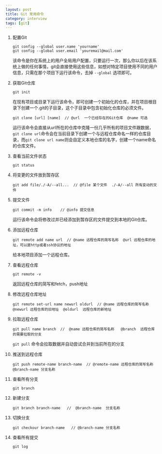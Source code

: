 ```yaml
---
layout: post
title: Git 常用命令
category: interview
tags: [git]
---
```

1. 配置Git

    ```
    git config --global user.name 'yourname'
    git config --global user.email 'youremail@mail.com'
    ```
    该命令是你在系统上的用户全局用户配置，只要运行一次，那么你以后在该系统上做的任何事情，git会直接使用这些信息，如想对特定项目使用不同的用户信息，只需在那个项目下运行该命令，去掉 `--global` 选项即可。
2. 获取Git仓库

    ```
    git init
    ```
    在现有项目或目录下运行该命令，即可创建一个初始化的仓库，并在项目根目录下创建一个.git的子目录，这个子目录中包含初始化仓库的必须文件。
    ```
    git clone [url] [name]  // @url  一个已经存在的Git仓库  @name 可选
    ```
    运行该命令会直接从url所在的仓库中克隆一份几乎所有的项目文件跟数据，`git clone url`命令会在当前目录下创建一个与远程仓库命名一样的仓库目录，而`git clone url name`则会自定义本地仓库的名字，创建一个name命名的仓库文件。
3. 查看当前文件状态

    ```
    git status
    ```
4. 将变更的文件放到暂存区

    ```
    git add file/./-A/--all...  // @file 某个文件  ./-A/--all 所有变动的文件
    ```
5. 提交文件

    ```
    git commit -m info    // @info 提交信息
    ```
    运行该命令会将修改过并已经添加到暂存区的文件提交到本地的Git仓库。
6. 添加远程仓库

    ```
    git remote add name url  // @name 远程仓库的简写名称  @url 远程仓库的地址，可以是http或者ssh协议的地址 
    ```
    给本地项目添加一个远程仓库。
7. 查看远程仓库

    ```
    git remote -v
    ```
    返回远程仓库的简写和fetch，push地址
8. 修改远程仓库地址

    ```
    git remote set-url name newurl oldurl  // @name 远程仓库的简写名称  @newurl 远程仓库的旧地址  @oldurl  远程仓库的新地址 
    ```
9. 拉取远程仓库

    ```
    git pull name branch  //  @name 远程仓库的简写名称   @branch  远程仓库的需要拉取的分支
    ```
    `git pull` 命令会拉取数据并自动尝试合并到当前所在的分支
10. 推送到远程仓库

    ```
    git push remote-name branch-name  // @remote-name 远程仓库的简写名称  @branch-name 分支名称
    ```
11. 查看所有分支

    ```
    git branch
    ```
12. 新建分支

    ```
    git branch branch-name   //  @branch-name  分支名称
    ```
13. 切换分支

    ```
    git checkour branch-name   // @branch-name 分支名称
    ```
14. 查看所有提交

    ```
    git log
    ```